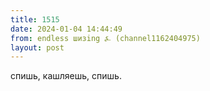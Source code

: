 ```yaml
---
title: 1515
date: 2024-01-04 14:44:49
from: endless шизing ⍼ (channel1162404975)
layout: post
---
```


спишь, кашляешь, спишь.
